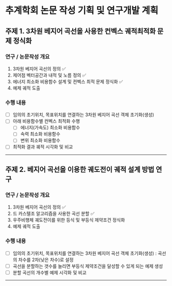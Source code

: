 # 추계학회 논문 작성 기획 및 연구개발 계획



## 주제 1. 3차원 베지어 곡선을 사용한 컨벡스 궤적최적화 문제 정식화

### 연구 / 논문작성 개요

1. 3차원 베지어 곡선의 정의 ✅
2. 제어점 벡터공간과 내적 및 노름 정의 ✅
3. 에너지 최소화 비용함수 설계 및 컨벡스 최적 문제 정식화 ✅
4. 예제 궤적 도출

### 수행 내용

- [ ] 임의의 초기위치, 목표위치를 연결하는 3차원 베지어 곡선 객체 초기화(생성)
- [ ] 아래 비용함수별 컨벡스 최적화 수행
  - [ ] 에너지(가속도) 최소화 비용함수
  - [ ] 속력 최소화 비용함수
  - [ ] 변위 최소화 비용함수
- [ ] 최적화 결과 궤적 시각화 및 비교

---



## 주제 2. 베지어 곡선을 이용한 궤도전이 궤적 설계 방법 연구

### 연구 / 논문작성 개요

1. 3차원 베지어 곡선의 정의 ✅
2. 드 카스텔조 알고리즘을 사용한 곡선 분할 ✅
3. 우주비행체 궤도전이를 위한 등식 및 부등식 제약조건 정식화 
4. 예제 궤적 도출

### 수행 내용

- [ ] 임의의 초기위치, 목표위치를 연결하는 3차원 베지어 곡선 객체 초기화(생성) : 곡선의 차수를 2차(낮은 차수)로 설정
- [ ] 곡선을 분할하는 갯수를 늘리면 부등식 제약조건을 달성할 수 있게 되는 예제 생성
- [ ] 분할 곡선의 개수별 예제 시각화 및 비교

---